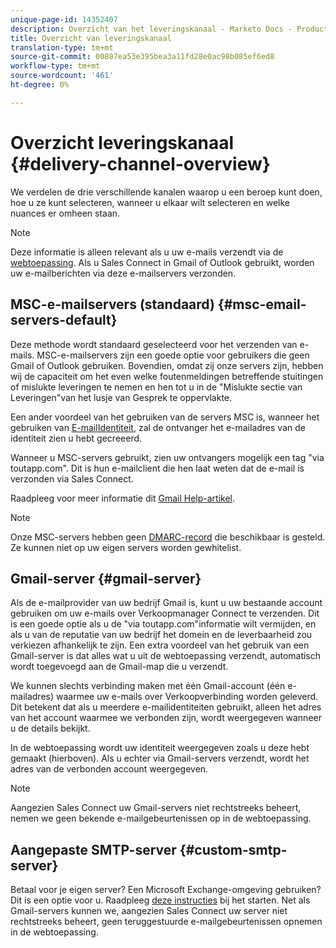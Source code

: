 ```yaml
---
unique-page-id: 14352407
description: Overzicht van het leveringskanaal - Marketo Docs - Productdocumentatie
title: Overzicht van leveringskanaal
translation-type: tm+mt
source-git-commit: 00887ea53e395bea3a11fd28e0ac98b085ef6ed8
workflow-type: tm+mt
source-wordcount: '461'
ht-degree: 0%

---
```



# Overzicht leveringskanaal {#delivery-channel-overview}

We verdelen de drie verschillende kanalen waarop u een beroep kunt doen, hoe u ze kunt selecteren, wanneer u elkaar wilt selecteren en welke nuances er omheen staan.

>[!NOTE]
>
>Deze informatie is alleen relevant als u uw e-mails verzendt via de [webtoepassing](http://toutapp.com/login). Als u Sales Connect in Gmail of Outlook gebruikt, worden uw e-mailberichten via deze e-mailservers verzonden.

## MSC-e-mailservers (standaard) {#msc-email-servers-default}

Deze methode wordt standaard geselecteerd voor het verzenden van e-mails. MSC-e-mailservers zijn een goede optie voor gebruikers die geen Gmail of Outlook gebruiken. Bovendien, omdat zij onze servers zijn, hebben wij de capaciteit om het even welke foutenmeldingen betreffende stuitingen of mislukte leveringen te nemen en hen tot u in de &quot;Mislukte sectie van Leveringen&quot;van het lusje van Gesprek te oppervlakte.

Een ander voordeel van het gebruiken van de servers MSC is, wanneer het gebruiken van [E-mailIdentiteit](https://help.toutapp.com/hc/en-us/articles/215371427), zal de ontvanger het e-mailadres van de identiteit zien u hebt gecreeerd.

Wanneer u MSC-servers gebruikt, zien uw ontvangers mogelijk een tag &quot;via toutapp.com&quot;. Dit is hun e-mailclient die hen laat weten dat de e-mail is verzonden via Sales Connect.

Raadpleeg voor meer informatie dit [Gmail Help-artikel](https://support.google.com/mail/answer/1311182?hl=en).

>[!NOTE]
>
>Onze MSC-servers hebben geen [DMARC-record](https://dmarc.org/) die beschikbaar is gesteld. Ze kunnen niet op uw eigen servers worden gewhitelist.

## Gmail-server {#gmail-server}

Als de e-mailprovider van uw bedrijf Gmail is, kunt u uw bestaande account gebruiken om uw e-mails over Verkoopmanager Connect te verzenden. Dit is een goede optie als u de &quot;via toutapp.com&quot;informatie wilt vermijden, en als u van de reputatie van uw bedrijf het domein en de leverbaarheid zou verkiezen afhankelijk te zijn. Een extra voordeel van het gebruik van een Gmail-server is dat alles wat u uit de webtoepassing verzendt, automatisch wordt toegevoegd aan de Gmail-map die u verzendt.

We kunnen slechts verbinding maken met één Gmail-account (één e-mailadres) waarmee uw e-mails over Verkoopverbinding worden geleverd. Dit betekent dat als u meerdere e-mailidentiteiten gebruikt, alleen het adres van het account waarmee we verbonden zijn, wordt weergegeven wanneer u de details bekijkt.

In de webtoepassing wordt uw identiteit weergegeven zoals u deze hebt gemaakt (hierboven). Als u echter via Gmail-servers verzendt, wordt het adres van de verbonden account weergegeven.

>[!NOTE]
>
>Aangezien Sales Connect uw Gmail-servers niet rechtstreeks beheert, nemen we geen bekende e-mailgebeurtenissen op in de webtoepassing.

## Aangepaste SMTP-server {#custom-smtp-server}

Betaal voor je eigen server? Een Microsoft Exchange-omgeving gebruiken? Dit is een optie voor u. Raadpleeg [deze instructies](http://docs.marketo.com/x/zYTS) bij het starten. Net als Gmail-servers kunnen we, aangezien Sales Connect uw server niet rechtstreeks beheert, geen teruggestuurde e-mailgebeurtenissen opnemen in de webtoepassing.

